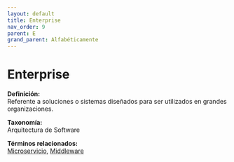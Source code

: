 ```yaml
---
layout: default
title: Enterprise
nav_order: 9
parent: E
grand_parent: Alfabéticamente
---
```


# Enterprise

**Definición:**  
Referente a soluciones o sistemas diseñados para ser utilizados en grandes organizaciones.

**Taxonomía:**  
Arquitectura de Software

**Términos relacionados:**  
[Microservicio](https://maleniski.github.io/diccionario-angl-tec-mx/docs/alfabeticamente/M/microservicio.html), [Middleware](https://maleniski.github.io/diccionario-angl-tec-mx/docs/alfabeticamente/M/middleware.html)
